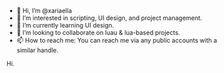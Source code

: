 - 👋 Hi, I’m @xariaella
- 👀 I’m interested in scripting, UI design, and project management.
- 🌱 I’m currently learning UI design.
- 💞️ I’m looking to collaborate on luau & lua-based projects.
- 📫 How to reach me: You can reach me via any public accounts with a similar handle.

Hi.

<!---
xariaella/xariaella is a ✨ special ✨ repository because its `README.md` (this file) appears on your GitHub profile.
You can click the Preview link to take a look at your changes.
--->
 
